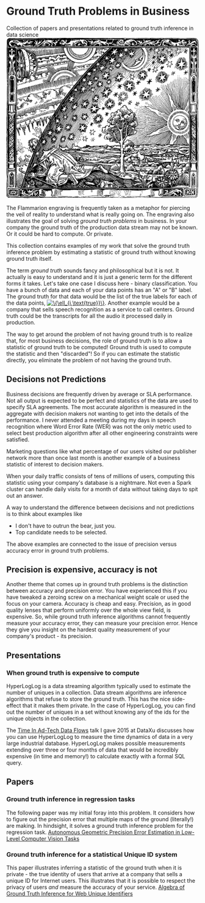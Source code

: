 # Ground Truth Problems in Business
Collection of papers and presentations related to ground truth inference in data science
![Flammarion engraving](img/Flammarion.jpg)

The Flammarion engraving is frequently taken as a metaphor for piercing the veil of reality to understand what is really going on. The engraving also illustrates the goal of solving *ground truth problems* in business. In your company the ground truth of the production data stream may not be known. Or it could be hard to compute. Or private.

This collection contains examples of my work that solve the ground truth inference problem by estimating a statistic of ground truth without knowing ground truth itself.

The term *ground truth* sounds fancy and philosophical but it is not. It actually is easy to understand and it is just a generic term for the different forms it takes. Let's take one case I discuss here - binary classification. You have a bunch of data and each of your data points has an "A" or "B" label. The ground truth for that data would be the list of the true labels for each of the data points,
<a href="https://www.codecogs.com/eqnedit.php?latex=\{\ell_{i,\text{true}}\}" target="_blank"><img src="https://latex.codecogs.com/gif.latex?\{\ell_{i,\text{true}}\}" title="\{\ell_{i,\text{true}}\}" /></a>.
Another example would be a company that sells speech recognition as a service to call centers. Ground truth could be the transcripts for all the audio it processed daily in production.

The way to get around the problem of not having ground truth is to realize that, for most business decisions, the role of ground truth is to allow a statistic of ground truth to be computed! Ground truth is used to compute the statistic and then "discarded"! So if you can estimate the statistic directly, you eliminate the problem of not having the ground truth.

## Decisions not Predictions
Business decisions are frequently driven by average or SLA performance. Not all output is expected to be perfect and statistics of the data are used to specify SLA agreements. The most accurate algorithm is measured in the aggregate with decision makers not wanting to get into the details of the performance. I never attended a meeting during my days in speech recognition where Word Error Rate (WER) was not the only metric used to select best production algorithm after all other engineering constraints were satisfied.

Marketing questions like what percentage of our users visited our publisher network more than once last month is another example of a business statistic of interest to decision makers. 

When your daily traffic consists of tens of millions of users, computing this statistic using your company's database is a nightmare. Not even a Spark cluster can handle daily visits for a month of data without taking days to spit out an answer.

A way to understand the difference between decisions and not predictions is to think about examples like 
* I don't have to outrun the bear, just you.
* Top candidate needs to be selected.

The above examples are connected to the issue of precision versus accuracy error in ground truth problems.
## Precision is expensive, accuracy is not
Another theme that comes up in ground truth problems is the distinction between accuracy and precision error. You have experienced this if you have tweaked a zeroing screw on a mechanical weight scale or used the focus on your camera. Accuracy is cheap and easy. Precision, as in good quality lenses that perform uniformly over the whole view field, is expensive. So, while ground truth inference algorithms cannot frequently measure your accuracy error, they can measure your precision error. Hence they give you insight on the hardest quality measurement of your company's product - its precision.

## Presentations
### When ground truth is expensive to compute
HyperLogLog is a data streaming algorithm typically used to estimate the number of uniques in a collection. Data stream algorithms are inference algorithms that refuse to store the ground truth. This has the nice side-effect that it makes them private. In the case of HyperLogLog, you can find out the number of uniques in a set without knowing any of the ids for the unique objects in the collection. 

The [Time In Ad-Tech Data Flows](presentations/TimeInAdTechDataFlows.pptx) talk I gave 2015 at DataXu discusses how you can use HyperLogLog to measure the time dynamics of data in a very large industrial database. HyperLogLog makes possible measurements extending over three or four months of data that would be incredibly expensive (in time and memory!) to calculate exactly with a formal SQL query.
## Papers
### Ground truth inference in regression tasks
The following paper was my initial foray into this problem. It considers how to figure out the precision error that multiple maps of the ground (literally!) are making. In hindsight, it solves a ground truth inference problem for the regression task.
[Autonomous Geometric Precision Error Estimation in Low-Level Computer Vision Tasks](http://icml2008.cs.helsinki.fi/papers/121.pdf)
### Ground truth inference for a statistical Unique ID system
This paper illustrates inferring a statistic of the ground truth when it is private - the true identity of users that arrive at a company that sells a unique ID for Internet users. This illustrates that it is possible to respect the privacy of users *and* measure the accuracy of your service.
[Algebra of Ground Truth Inference for Web Unique Identifiers](./papers/bc-id-ground-truth-wsdm-2015.pdf)